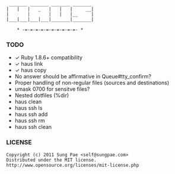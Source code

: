 
     _______ _______ _______ _______
    |   |   |   _   |   |   |     __|
    |       |       |   |   |__     |
    |___|___|___|___|_______|_______|

        * -=-=-=-=-=-=-=-=-=-=- *


### TODO

- ✓ Ruby 1.8.6+ compatibility
- ✓ haus link
- ✓ haus copy
- No answer should be affirmative in Queue#tty_confirm?
- Proper handling of non-regular files (sources and destinations)
- umask 0700 for sensitve files?
- Nested dotfiles (%dir)
- haus clean
- haus ssh ls
- haus ssh add
- haus ssh rm
- haus ssh clean


### LICENSE

    Copyright (c) 2011 Sung Pae <self@sungpae.com>
    Distributed under the MIT license.
    http://www.opensource.org/licenses/mit-license.php
